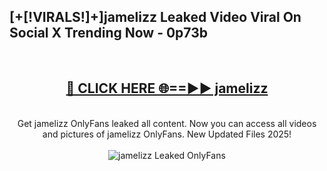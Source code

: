 <h2>[+[!VIRALS!]+]jamelizz Leaked Video Viral On Social X Trending Now - 0p73b</h2>
<br>
<div align="center">
<h2><a href="https://libra.edu.pl?jamelizz" rel="nofollow">🔴 CLICK HERE 🌐==►► jamelizz</a></h2>
<br>
Get jamelizz OnlyFans leaked all content. Now you can access all videos and pictures of jamelizz OnlyFans. New Updated Files 2025!
<br>
<br>
<a href="https://libra.edu.pl?jamelizz" rel="nofollow" data-target="animated-image.originalLink"><img src="https://i.ibb.co.com/WyWwxjT/player-gif2.gif" alt="jamelizz Leaked OnlyFans" style="max-width: 100%; display: inline-block;" data-target="animated-image.originalImage"></a>
</div>
<br>